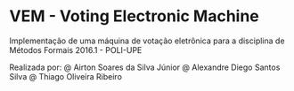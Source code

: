 # VEM - Voting Electronic Machine
Implementação de uma máquina de votação eletrônica para a disciplina de Métodos Formais 2016.1 - POLI-UPE

Realizada por:
@ Airton Soares da Silva Júnior
@ Alexandre Diego Santos Silva
@ Thiago Oliveira Ribeiro
